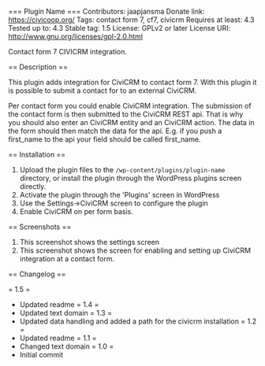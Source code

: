 === Plugin Name ===
Contributors: jaapjansma
Donate link: https://civicoop.org/
Tags: contact form 7, cf7, civicrm
Requires at least: 4.3
Tested up to: 4.3
Stable tag: 1.5
License: GPLv2 or later
License URI: http://www.gnu.org/licenses/gpl-2.0.html

Contact form 7 CIVICRM integration.

== Description ==

This plugin adds integration for CiviCRM to contact form 7. With this plugin it is possible to submit a contact for to an external CiviCRM.

Per contact form you could enable CiviCRM integration. The submission of the contact form is then submitted to the CiviCRM REST api. That is why you should also enter an CiviCRM entity and an CiviCRM action. The data in the form should then match the data for the api. E.g. if you push a first_name to the api your field should be called first_name.

== Installation ==

1. Upload the plugin files to the `/wp-content/plugins/plugin-name` directory, or install the plugin through the WordPress plugins screen directly.
1. Activate the plugin through the 'Plugins' screen in WordPress
1. Use the Settings->CiviCRM screen to configure the plugin
1. Enable CiviCRM on per form basis.


== Screenshots ==

1. This screenshot shows the settings screen
2. This screenshot shows the screen for enabling and setting up CiviCRM integration at a contact form.

== Changelog ==

= 1.5 =
* Updated readme
= 1.4 =
* Updated text domain
= 1.3 =
* Updated data handling and added a path for the civicrm installation
= 1.2 =
* Updated readme
= 1.1 =
* Changed text domain
= 1.0 =
* Initial commit


